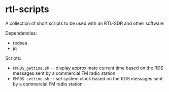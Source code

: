 # rtl-scripts
A collection of short scripts to be used with an RTL-SDR and other software

Dependencies:
- redsea
- jq

Scripts:
- `FMRDS_gettime.sh` -- display approximate current time based on the RDS messages sent by a commercial FM radio station
- `FMRDS_settime.sh` -- set system clock based on the RDS messages sent by a commercial FM radio station

